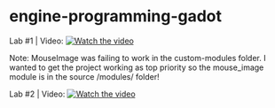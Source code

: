 # engine-programming-gadot


Lab #1 | Video: [![Watch the video](https://img.youtube.com/vi/6bhUfI1dGeQ/0.jpg)](https://youtu.be/6bhUfI1dGeQ)

Note: MouseImage was failing to work in the custom-modules folder. I wanted to get the project working as top priority so the mouse_image module is in the source /modules/ folder!

Lab #2 | Video: [![Watch the video](https://img.youtube.com/vi/zH8hTh4tlHA/0.jpg)](https://youtu.be/zH8hTh4tlHA)